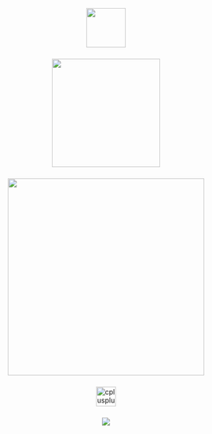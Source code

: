 <div align="center">
  <img height="80" src="https://i.pinimg.com/736x/c1/a8/00/c1a8007beb05160e8bf4baf96259a19e.jpg"  />
</div>

###

<div align="center">
  <img height="220" src="https://i.pinimg.com/1200x/4c/bf/8a/4cbf8a5c95a08391aba17865ff6081be.jpg"  />
</div>

###

<div align="center">
  <img height="400" src="https://media2.giphy.com/media/v1.Y2lkPTc5MGI3NjExM2Rmdmc1ZjVjZ2x0YXV4N3FxbTBweDltdzkzcTRtbXh3MXZ3dTQ3cCZlcD12MV9pbnRlcm5hbF9naWZfYnlfaWQmY3Q9Zw/D9aSh4ymC0l7fCVLtg/giphy.gif"  />
</div>

###

<div align="center">
  <img src="https://cdn.jsdelivr.net/gh/devicons/devicon/icons/cplusplus/cplusplus-plain.svg" height="40" alt="cplusplus logo"  />
</div>

###

<div align="center">
  <img src="https://count.getloli.com/@:Ykzhr?theme=gelbooru-h&padding=4&offset=2&scale=0.5&align=bottom&pixelated=1&darkmode=0"  />
</div>

###
